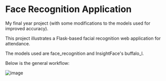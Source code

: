 # Face Recognition Application

My final year project (with some modifications to the models used for improved accuracy).

This project illustrates a Flask-based facial recognition web application for attendance.

The models used are face_recognition and InsightFace's buffalo_l.

Below is the general workflow:

![image](https://github.com/user-attachments/assets/fe069102-81e9-429e-aa92-9cbfb93004db)


